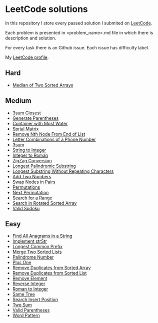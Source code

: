 # LeetCode solutions
In this repository I store every passed solution I submited on [LeetCode](www.leetcode.com).

Each problem is presented in <problem_name>.md file in which there is description and solution.

For every task there is an Github issue. Each issue has difficulty label.

My [LeetCode profile](https://leetcode.com/szaek/).

## Hard
* [Median of Two Sorted Arrays](https://github.com/MarcinusX/LeetCode_solutions/blob/master/median-of-two-sorted-arrays.md)

## Medium
* [3sum Closest](https://github.com/MarcinusX/LeetCode_solutions/blob/master/3sum-closest.md)
* [Generate Parentheses](https://github.com/MarcinusX/LeetCode_solutions/blob/master/generate-parentheses.md)
* [Container with Most Water](https://github.com/MarcinusX/LeetCode_solutions/blob/master/container-with-most-water.md)
* [Sprial Matrix](https://github.com/MarcinusX/LeetCode_solutions/blob/master/spiral-matrix.md)
* [Remove Nth Node From End of List](https://github.com/MarcinusX/LeetCode_solutions/blob/master/remove-nth-node-from-end-of-list.md)
* [Letter Combinations of a Phone Number](https://github.com/MarcinusX/LeetCode_solutions/blob/master/letter-combinations-of-a-phone-number.md)
* [3sum](https://github.com/MarcinusX/LeetCode_solutions/blob/master/3sum.md)
* [String to Integer](https://github.com/MarcinusX/LeetCode_solutions/blob/master/string-to-integer.md)
* [Integer to Roman](https://github.com/MarcinusX/LeetCode_solutions/blob/master/integer-to-roman.md)
* [ZigZag Conversion](https://github.com/MarcinusX/LeetCode_solutions/blob/master/zigzag-conversion.md)
* [Longest Palindromic Substring](https://github.com/MarcinusX/LeetCode_solutions/blob/master/longest-palindromic-substring.md)
* [Longest Substring Without Repeating Characters](https://github.com/MarcinusX/LeetCode_solutions/blob/master/longest-substring-without-repeating-characters.md)
* [Add Two Numbers](https://github.com/MarcinusX/LeetCode_solutions/blob/master/add-two-numbers.md)
* [Swap Nodes in Pairs](https://github.com/MarcinusX/LeetCode_solutions/blob/master/swap-nodes-in-pairs.md)
* [Permutations](https://github.com/MarcinusX/LeetCode_solutions/blob/master/permutations.md)
* [Next Permutation](https://github.com/MarcinusX/LeetCode_solutions/blob/master/next-permutation.md)
* [Search for a Range](https://github.com/MarcinusX/LeetCode_solutions/blob/master/search-for-a-range.md)
* [Search in Rotated Sorted Array](https://github.com/MarcinusX/LeetCode_solutions/blob/master/search-in-rotated-sorted-array.md)
* [Valid Sudoku](https://github.com/MarcinusX/LeetCode_solutions/blob/master/valid-sudoku.md)


## Easy
* [Find All Anagrams in a String](https://github.com/MarcinusX/LeetCode_solutions/blob/master/find-all-anagrams-in-a-string.md)
* [Implement strStr](https://github.com/MarcinusX/LeetCode_solutions/blob/master/implement-strStr.md)
* [Longest Common Prefix](https://github.com/MarcinusX/LeetCode_solutions/blob/master/longest-common-prefix.md)
* [Merge Two Sorted Lists](https://github.com/MarcinusX/LeetCode_solutions/blob/master/merge-two-sorted-lists.md)
* [Palindrome Number](https://github.com/MarcinusX/LeetCode_solutions/blob/master/palindrome_number.md)
* [Plus One](https://github.com/MarcinusX/LeetCode_solutions/blob/master/plus-one.md)
* [Remove Duplicates from Sorted Array](https://github.com/MarcinusX/LeetCode_solutions/blob/master/remove-duplicates-from-sorted-array.md)
* [Remove Duplicates from Sorted List](https://github.com/MarcinusX/LeetCode_solutions/blob/master/remove-duplicates-from-sorted-list.md)
* [Remove Element](https://github.com/MarcinusX/LeetCode_solutions/blob/master/remove-element.md)
* [Reverse Integer](https://github.com/MarcinusX/LeetCode_solutions/blob/master/reverse-integer.md)
* [Roman to Integer](https://github.com/MarcinusX/LeetCode_solutions/blob/master/romant-to-integer.md)
* [Same Tree](https://github.com/MarcinusX/LeetCode_solutions/blob/master/same-tree.md)
* [Search Insert Position](https://github.com/MarcinusX/LeetCode_solutions/blob/master/search-insert-position.md)
* [Two Sum](https://github.com/MarcinusX/LeetCode_solutions/blob/master/two-sum.md)
* [Valid Parentheses](https://github.com/MarcinusX/LeetCode_solutions/blob/master/valid-parenthesis.md)
* [Word Pattern](https://github.com/MarcinusX/LeetCode_solutions/blob/master/word-pattern.md)

